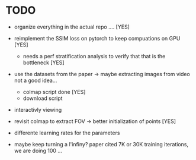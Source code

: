 # TODO

- organize everything in the actual repo .... [YES]

- reimplement the SSIM loss on pytorch to keep compuations on GPU [YES]
    - needs a perf stratification analysis to verify that that is the bottleneck [YES]

- use the datasets from the paper  ->  maybe extracting images from video not a good idea...
    - colmap script done [YES]
    - download script

- interactivly viewing

- revisit colmap to extract FOV -> better initialization of points [YES]

- differente learning rates for the parameters

- maybe keep turning a l'infiny? paper cited 7K or 30K training iterations, we are doing 100 ...


